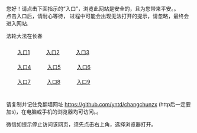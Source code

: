 您好！请点击下面指示的“入口”，浏览此网站是安全的，且为您带来平安。。 <br/>
点击入口后，请耐心等待， 过程中可能会出现无法打开的提示，请忽略，最终会进入网站. </br>

法轮大法在长春<br/>
<div style="padding:10px"><a style="margin:20px" target="_blank" href="https://d10daofy2xb72z.cloudfront.net/2Qpsp?xzehd" id="ccLink1" rel="nofollow">入口1</a> <a target="_blank" style="margin:20px" href="https://d2s9qf1vhpabfz.cloudfront.net/2Qpsp?wlxcka" id="ccLink2" rel="nofollow">入口2</a> <a style="margin:20px" target="_blank" href="https://d2kvqdh4xqre42.cloudfront.net/2Qpsp?btofujv" id="ccLink3" rel="nofollow">入口3</a></div>

<div style="padding:10px" ><a style="margin:20px" target="_blank" href="https://d10daofy2xb72z.cloudfront.net/2Qpsp?xzehd" id="ccLink4" rel="nofollow">入口4</a> <a style="margin:20px" href="https://d2s9qf1vhpabfz.cloudfront.net/2Qpsp?wlxcka" target="_blank" id="ccLink5" rel="nofollow">入口5</a> <a style="margin:20px" href="https://d2kvqdh4xqre42.cloudfront.net/2Qpsp?btofujv" target="_blank" id="ccLink6" rel="nofollow">入口6</a></div>

<div style="padding:10px"><a style="margin:20px" target="_blank" href="https://d10daofy2xb72z.cloudfront.net/2Qpsp?xzehd" id="ccLink7" rel="nofollow">入口7</a> <a style="margin:20px" href="https://d2s9qf1vhpabfz.cloudfront.net/2Qpsp?wlxcka" target="_blank" id="ccLink8" rel="nofollow">入口8</a> <a style="margin:20px" target="_blank" href="https://d2kvqdh4xqre42.cloudfront.net/2Qpsp?btofujv" id="ccLink9" rel="nofollow">入口9</a></div>

<br/>



请复制并记住免翻墙网址 https://github.com/yntd/changchunzx (http后一定要加s)，在电脑或手机的浏览器均可访问。。<br/>

微信如提示停止访问该网页，须先点击右上角，选择浏览器打开。
